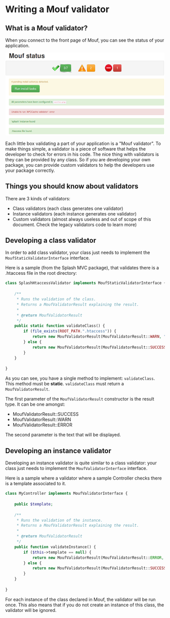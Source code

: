 Writing a Mouf validator
========================

What is a Mouf validator?
-------------------------

When you connect to the front page of Mouf, you can see the status of your application.

<img src="images/status-screen.png" alt="" />

Each little box validating a part of your application is a "Mouf validator".
To make things simple, a validator is a piece of software that helps the developer to check
for errors in his code. The nice thing with validators is they can be provided by any class.
So if you are developing your own package, you can provide custom validators to help the developers
use your package correctly.

Things you should know about validators
---------------------------------------

There are 3 kinds of validators:
- Class validators (each class generates one validator) 
- Instance validators (each instance generates one validator)
- Custom validators (almost always useless and out of scope of this document. Check the legacy validators code to learn more)

Developing a class validator
----------------------------

In order to add class validator, your class just needs to implement the <code>MoufStaticValidatorInterface</code> interface.

Here is a sample (from the Splash MVC package), that validates there is a .htaccess file in the root directory:

```php
class SplashHtaccessValidator implements MoufStaticValidatorInterface {
	
	/**
	 * Runs the validation of the class.
	 * Returns a MoufValidatorResult explaining the result.
	 *
	 * @return MoufValidatorResult
	 */
	public static function validateClass() {
		if (file_exists(ROOT_PATH.".htaccess")) {
			return new MoufValidatorResult(MoufValidatorResult::WARN, "Unable to find .htaccess file.");
		} else {
			return new MoufValidatorResult(MoufValidatorResult::SUCCESS, ".htaccess file found.");
		}
	}

}
```

As you can see, you have a single method to implement: <code>validateClass</code>. This method must be **static**.
<code>validateClass</code> must return a <code>MoufValidatorResult</code>.

The first parameter of the <code>MoufValidatorResult</code> constructor is the result type.
It can be one amongst:
- MoufValidatorResult::SUCCESS
- MoufValidatorResult::WARN
- MoufValidatorResult::ERROR

The second parameter is the text that will be displayed.

Developing an instance validator
--------------------------------

Developing an instance validator is quite similar to a class validator: your class just needs to implement the <code>MoufValidatorInterface</code> interface.

Here is a sample where a validator where a sample Controller checks there is a template associated to it.

```php
class MyController implements MoufValidatorInterface {
	
	public $template;
	
	/**
	 * Runs the validation of the instance.
	 * Returns a MoufValidatorResult explaining the result.
	 *
	 * @return MoufValidatorResult
	 */
	public function validateInstance() {
		if ($this->template == null) {
			return new MoufValidatorResult(MoufValidatorResult::ERROR, "You must associate a template to the controller.");
		} else {
			return new MoufValidatorResult(MoufValidatorResult::SUCCESS, "Template found in controller.");
		}
	}

}
```

For each instance of the class declared in Mouf, the validator will be run once. This also means that if you do not
create an instance of this class, the validator will be ignored.
